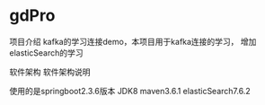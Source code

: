 # gdPro

项目介绍
kafka的学习连接demo，本项目用于kafka连接的学习，
增加elasticSearch的学习


 软件架构
软件架构说明

使用的是springboot2.3.6版本
JDK8
maven3.6.1
elasticSearch7.6.2
